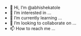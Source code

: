 - 👋 Hi, I’m @abhishekatole
- 👀 I’m interested in ...
- 🌱 I’m currently learning ...
- 💞️ I’m looking to collaborate on ...
- 📫 How to reach me ...

<!---
abhishekatole/abhishekatole is a ✨ special ✨ repository because its `README.md` (this file) appears on your GitHub profile.
You can click the Preview link to take a look at your changes.
--->
